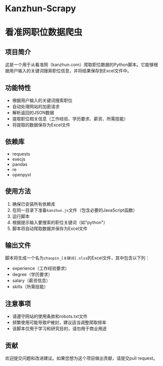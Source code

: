 # Kanzhun-Scrapy
# 看准网职位数据爬虫

## 项目简介

这是一个用于从看准网（kanzhun.com）爬取职位数据的Python脚本。它能够根据用户输入的关键词搜索职位信息，并将结果保存到Excel文件中。

## 功能特性

- 根据用户输入的关键词搜索职位
- 自动处理网站的加密请求
- 解析返回的JSON数据
- 提取职位相关信息（工作经验、学历要求、薪资、所需技能）
- 将提取的数据保存为Excel文件

## 依赖库

- requests
- execjs
- pandas
- re
- openpyxl

## 使用方法

1. 确保已安装所有依赖库
2. 在同一目录下准备`kanzhun.js`文件（包含必要的JavaScript函数）
3. 运行脚本
4. 根据提示输入要搜索的职位关键词（如"python"）
5. 脚本将自动爬取数据并保存为Excel文件

## 输出文件

脚本将生成一个名为`zhaopin_[关键词].xlsx`的Excel文件，其中包含以下列：
- experience（工作经验要求）
- degree（学历要求）
- salary（薪资信息）
- skills（所需技能）

## 注意事项

- 请遵守网站的使用条款和robots.txt文件
- 频繁使用可能导致IP被封，建议适当调整爬取频率
- 该脚本仅用于学习和研究目的，请勿用于商业用途

## 贡献

欢迎提交问题和改进建议。如果您想为这个项目做出贡献，请提交pull request。
